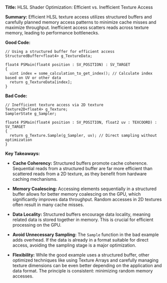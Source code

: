 **Title:** HLSL Shader Optimization: Efficient vs. Inefficient Texture Access

**Summary:**  Efficient HLSL texture access utilizes structured buffers and carefully planned memory access patterns to minimize cache misses and maximize throughput. Inefficient access scatters reads across texture memory, leading to performance bottlenecks.


**Good Code:**

```hlsl
// Using a structured buffer for efficient access
StructuredBuffer<float4> g_TextureData;

float4 PSMain(float4 position : SV_POSITION) : SV_TARGET
{
  uint index = some_calculation_to_get_index(); // Calculate index based on UV or other data
  return g_TextureData[index]; 
}
```


**Bad Code:**

```hlsl
// Inefficient texture access via 2D texture
Texture2D<float4> g_Texture;
SamplerState g_Sampler;

float4 PSMain(float4 position : SV_POSITION, float2 uv : TEXCOORD) : SV_TARGET
{
  return g_Texture.Sample(g_Sampler, uv); // Direct sampling without optimization
}
```


**Key Takeaways:**

* **Cache Coherency:** Structured buffers promote cache coherence.  Sequential reads from a structured buffer are far more efficient than scattered reads from a 2D texture, as they benefit from hardware caching mechanisms.

* **Memory Coalescing:** Accessing elements sequentially in a structured buffer allows for better memory coalescing on the GPU, which significantly improves data throughput.  Random accesses in 2D textures often result in many cache misses.

* **Data Locality:** Structured buffers encourage data locality, meaning related data is stored together in memory. This is crucial for efficient processing on the GPU.


* **Avoid Unnecessary Sampling:** The `Sample` function in the bad example adds overhead.  If the data is already in a format suitable for direct access, avoiding the sampling stage is a major optimization.

* **Flexibility:**  While the good example uses a structured buffer, other optimized techniques like using Texture Arrays and carefully managing texture dimensions can be even better depending on the application and data format.  The principle is consistent: minimizing random memory accesses.
